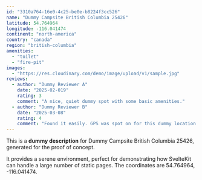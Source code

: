 ```yaml
---
id: "3310a764-16e0-4c25-be0e-b8224f3cc526"
name: "Dummy Campsite British Columbia 25426"
latitude: 54.764964
longitude: -116.041474
continent: "north-america"
country: "canada"
region: "british-columbia"
amenities:
  - "toilet"
  - "fire-pit"
images:
  - "https://res.cloudinary.com/demo/image/upload/v1/sample.jpg"
reviews:
  - author: "Dummy Reviewer A"
    date: "2025-02-019"
    rating: 3
    comment: "A nice, quiet dummy spot with some basic amenities."
  - author: "Dummy Reviewer B"
    date: "2025-03-08"
    rating: 4
    comment: "Found it easily. GPS was spot on for this dummy location."
---
```


This is a **dummy description** for Dummy Campsite British Columbia 25426, generated for the proof of concept.

It provides a serene environment, perfect for demonstrating how SvelteKit can handle a large number of static pages. The coordinates are 54.764964, -116.041474.
